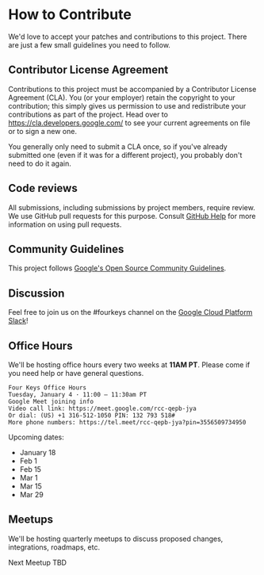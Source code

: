 # How to Contribute

We'd love to accept your patches and contributions to this project. There are
just a few small guidelines you need to follow.

## Contributor License Agreement

Contributions to this project must be accompanied by a Contributor License
Agreement (CLA). You (or your employer) retain the copyright to your
contribution; this simply gives us permission to use and redistribute your
contributions as part of the project. Head over to
<https://cla.developers.google.com/> to see your current agreements on file or
to sign a new one.

You generally only need to submit a CLA once, so if you've already submitted one
(even if it was for a different project), you probably don't need to do it
again.

## Code reviews

All submissions, including submissions by project members, require review. We
use GitHub pull requests for this purpose. Consult
[GitHub Help](https://help.github.com/articles/about-pull-requests/) for more
information on using pull requests.

## Community Guidelines

This project follows
[Google's Open Source Community Guidelines](https://opensource.google/conduct/).

## Discussion

Feel free to join us on the #fourkeys channel on the [Google Cloud Platform Slack](https://goo.gle/gcp-slack)! 

## Office Hours

We'll be hosting office hours every two weeks at **11AM PT**. Please come if you need help or have general questions. 

```
Four Keys Office Hours
Tuesday, January 4 · 11:00 – 11:30am PT
Google Meet joining info
Video call link: https://meet.google.com/rcc-qepb-jya
Or dial: ‪(US) +1 316-512-1050‬ PIN: ‪132 793 518‬#
More phone numbers: https://tel.meet/rcc-qepb-jya?pin=3556509734950
```

Upcoming dates:
- January 18
- Feb 1
- Feb 15
- Mar 1
- Mar 15
- Mar 29

## Meetups

We'll be hosting quarterly meetups to discuss proposed changes, integrations, roadmaps, etc.  

Next Meetup TBD

